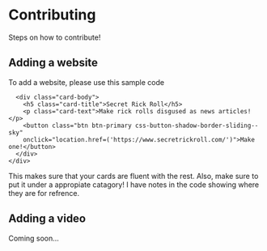 # Contributing
Steps on how to contribute!

## Adding a website
To add a website, please use this sample code
```<div class="card" style="width: 18rem;">
  <div class="card-body">
    <h5 class="card-title">Secret Rick Roll</h5>
    <p class="card-text">Make rick rolls disgused as news articles!</p>
    <button class="btn btn-primary css-button-shadow-border-sliding--sky"
    onclick="location.href=('https://www.secretrickroll.com/')">Make one!</button>
  </div>
</div>
```
This makes sure that your cards are fluent with the rest. Also, make sure to put it under a appropiate catagory! I have notes in the code showing where they are for refrence.

## Adding a video
Coming soon...
